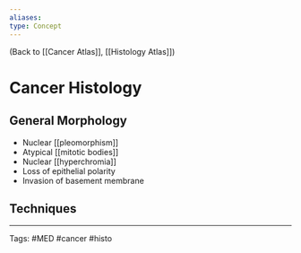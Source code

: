 ```yaml
---
aliases: 
type: Concept
---
```


(Back to [[Cancer Atlas]], [[Histology Atlas]])

# Cancer Histology

## General Morphology
- Nuclear [[pleomorphism]]
- Atypical [[mitotic bodies]]
- Nuclear [[hyperchromia]]
- Loss of epithelial polarity
- Invasion of basement membrane
## Techniques


---
Tags: #MED #cancer #histo 